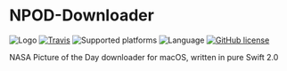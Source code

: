 # NPOD-Downloader
![Logo](https://github.com/giulio92/NPOD-Downloader/blob/master/GitHub%20Page/Images/logo.png)
[![Travis](https://travis-ci.org/giulio92/NPOD-Downloader.svg)](https://travis-ci.org/giulio92/NPOD-Downloader)
![Supported platforms](https://img.shields.io/badge/platform-macOS-lightgrey.svg)
![Language](https://img.shields.io/badge/language-Swift%202.0-orange.svg)
[![GitHub license](https://img.shields.io/badge/license-AGPL-blue.svg)](https://raw.githubusercontent.com/giulio92/NPOD-Downloader/master/LICENSE.txt)

NASA Picture of the Day downloader for macOS, written in pure Swift 2.0
